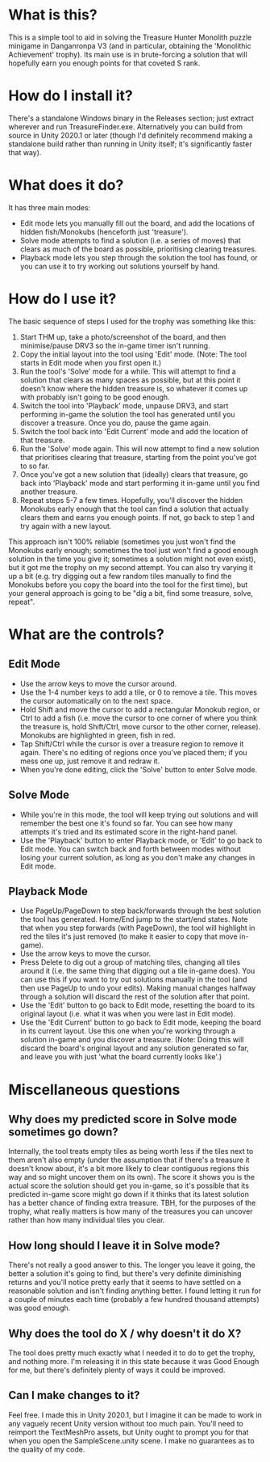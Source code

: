 # What is this?
This is a simple tool to aid in solving the Treasure Hunter Monolith puzzle minigame in Danganronpa V3 (and in particular, obtaining the 'Monolithic Achievement' trophy). Its main use is in brute-forcing a solution that will hopefully earn you enough points for that coveted S rank.

# How do I install it?
There's a standalone Windows binary in the Releases section; just extract wherever and run TreasureFinder.exe. Alternatively you can build from source in Unity 2020.1 or later (though I'd definitely recommend making a standalone build rather than running in Unity itself; it's significantly faster that way).

# What does it do?
It has three main modes:
* Edit mode lets you manually fill out the board, and add the locations of hidden fish/Monokubs (henceforth just 'treasure').
* Solve mode attempts to find a solution (i.e. a series of moves) that clears as much of the board as possible, prioritising clearing treasures.
* Playback mode lets you step through the solution the tool has found, or you can use it to try working out solutions yourself by hand.

# How do I use it?
The basic sequence of steps I used for the trophy was something like this:
1) Start THM up, take a photo/screenshot of the board, and then minimise/pause DRV3 so the in-game timer isn't running.
2) Copy the initial layout into the tool using 'Edit' mode. (Note: The tool starts in Edit mode when you first open it.)
3) Run the tool's 'Solve' mode for a while. This will attempt to find a solution that clears as many spaces as possible, but at this point it doesn't know where the hidden treasure is, so whatever it comes up with probably isn't going to be good enough.
4) Switch the tool into 'Playback' mode, unpause DRV3, and start performing in-game the solution the tool has generated until you discover a treasure. Once you do, pause the game again.
5) Switch the tool back into 'Edit Current' mode and add the location of that treasure.
6) Run the 'Solve' mode again. This will now attempt to find a new solution that prioritises clearing that treasure, starting from the point you've got to so far.
7) Once you've got a new solution that (ideally) clears that treasure, go back into 'Playback' mode and start performing it in-game until you find another treasure.
8) Repeat steps 5-7 a few times. Hopefully, you'll discover the hidden Monokubs early enough that the tool can find a solution that actually clears them and earns you enough points. If not, go back to step 1 and try again with a new layout.

This approach isn't 100% reliable (sometimes you just won't find the Monokubs early enough; sometimes the tool just won't find a good enough solution in the time you give it; sometimes a solution might not even exist), but it got me the trophy on my second attempt. You can also try varying it up a bit (e.g. try digging out a few random tiles manually to find the Monokubs before you copy the board into the tool for the first time), but your general approach is going to be "dig a bit, find some treasure, solve, repeat".

# What are the controls?
## Edit Mode
* Use the arrow keys to move the cursor around.
* Use the 1-4 number keys to add a tile, or 0 to remove a tile. This moves the cursor automatically on to the next space.
* Hold Shift and move the cursor to add a rectangular Monokub region, or Ctrl to add a fish (i.e. move the cursor to one corner of where you think the treasure is, hold Shift/Ctrl, move cursor to the other corner, release). Monokubs are highlighted in green, fish in red.
* Tap Shift/Ctrl while the cursor is over a treasure region to remove it again. There's no editing of regions once you've placed them; if you mess one up, just remove it and redraw it.
* When you're done editing, click the 'Solve' button to enter Solve mode.

## Solve Mode
* While you're in this mode, the tool will keep trying out solutions and will remember the best one it's found so far. You can see how many attempts it's tried and its estimated score in the right-hand panel.
* Use the 'Playback' button to enter Playback mode, or 'Edit' to go back to Edit mode. You can switch back and forth between modes without losing your current solution, as long as you don't make any changes in Edit mode.

## Playback Mode
* Use PageUp/PageDown to step back/forwards through the best solution the tool has generated. Home/End jump to the start/end states. Note that when you step forwards (with PageDown), the tool will highlight in red the tiles it's just removed (to make it easier to copy that move in-game).
* Use the arrow keys to move the cursor.
* Press Delete to dig out a group of matching tiles, changing all tiles around it (i.e. the same thing that digging out a tile in-game does). You can use this if you want to try out solutions manually in the tool (and then use PageUp to undo your edits). Making manual changes halfway through a solution will discard the rest of the solution after that point.
* Use the 'Edit' button to go back to Edit mode, resetting the board to its original layout (i.e. what it was when you were last in Edit mode).
* Use the 'Edit Current' button to go back to Edit mode, keeping the board in its current layout. Use this one when you're working through a solution in-game and you discover a treasure. (Note: Doing this will discard the board's original layout and any solution generated so far, and leave you with just 'what the board currently looks like'.)

# Miscellaneous questions
## Why does my predicted score in Solve mode sometimes go down?
Internally, the tool treats empty tiles as being worth less if the tiles next to them aren't also empty (under the assumption that if there's a treasure it doesn't know about, it's a bit more likely to clear contiguous regions this way and so might uncover them on its own). The score it shows you is the actual score the solution should get you in-game, so it's possible that its predicted in-game score might go down if it thinks that its latest solution has a better chance of finding extra treasure. TBH, for the purposes of the trophy, what really matters is how many of the treasures you can uncover rather than how many individual tiles you clear.

## How long should I leave it in Solve mode?
There's not really a good answer to this. The longer you leave it going, the better a solution it's going to find, but there's very definite diminishing returns and you'll notice pretty early that it seems to have settled on a reasonable solution and isn't finding anything better. I found letting it run for a couple of minutes each time (probably a few hundred thousand attempts) was good enough.

## Why does the tool do X / why doesn't it do X?
The tool does pretty much exactly what I needed it to do to get the trophy, and nothing more. I'm releasing it in this state because it was Good Enough for me, but there's definitely plenty of ways it could be improved.

## Can I make changes to it?
Feel free. I made this in Unity 2020.1, but I imagine it can be made to work in any vaguely recent Unity version without too much pain. You'll need to reimport the TextMeshPro assets, but Unity ought to prompt you for that when you open the SampleScene.unity scene. I make no guarantees as to the quality of my code.
